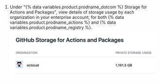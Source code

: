 1. Under "{% data variables.product.prodname_dotcom %} Storage for Actions and Packages", view details of storage usage by each organization in your enterprise account, for both {% data variables.product.prodname_actions %} and {% data variables.product.prodname_registry %}.
  ![Details of storage usage](/assets/images/help/billing/actions-packages-storage-enterprise.png)
